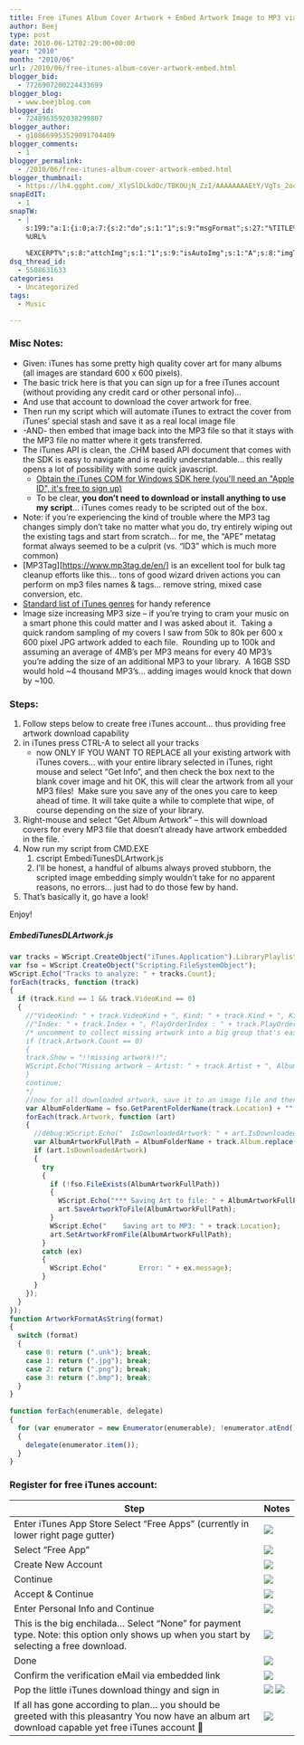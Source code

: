 ```yaml
---
title: Free iTunes Album Cover Artwork + Embed Artwork Image to MP3 via iTunes COM API SDK w/JavaScript
author: Beej
type: post
date: 2010-06-12T02:29:00+00:00
year: "2010"
month: "2010/06"
url: /2010/06/free-itunes-album-cover-artwork-embed.html
blogger_bid:
  - 7726907200224433699
blogger_blog:
  - www.beejblog.com
blogger_id:
  - 7248963592038299807
blogger_author:
  - g108669953529091704409
blogger_comments:
  - 1
blogger_permalink:
  - /2010/06/free-itunes-album-cover-artwork-embed.html
blogger_thumbnail:
  - https://lh4.ggpht.com/_XlySlDLkdOc/TBKOUjN_ZzI/AAAAAAAAEtY/VgTs_2ocysU/image_thumb2.png?imgmax=800
snapEdIT:
  - 1
snapTW:
  - |
    s:199:"a:1:{i:0;a:7:{s:2:"do";s:1:"1";s:9:"msgFormat";s:27:"%TITLE%
    %URL%
    
    %EXCERPT%";s:8:"attchImg";s:1:"1";s:9:"isAutoImg";s:1:"A";s:8:"imgToUse";s:0:"";s:9:"isAutoURL";s:1:"A";s:8:"urlToUse";s:0:"";}}";
dsq_thread_id:
  - 5508631633
categories:
  - Uncategorized
tags:
  - Music

---
```

### Misc Notes:

  * Given: iTunes has some pretty high quality cover art for many albums (all images are standard 600 x 600 pixels). 
  * The basic trick here is that you can sign up for a free iTunes account (without providing any credit card or other personal info)… 
  * And use that account to download the cover artwork for free. 
  * Then run my script which will automate iTunes to extract the cover from iTunes’ special stash and save it as a real local image file 
  * -AND- then embed that image back into the MP3 file so that it stays with the MP3 file no matter where it gets transferred. 
  * The iTunes API is clean, the .CHM based API document that comes with the SDK is easy to navigate and is readily understandable… this really opens a lot of possibility with some quick javascript. 
      * [Obtain the iTunes COM for Windows SDK here (you'll need an "Apple ID", it's free to sign up)](https://connect.apple.com/cgi-bin/WebObjects/MemberSite.woa/wo/5.1.17.2.1.3.3.1.0.1.1.0.3.3.3.3.1) 
      * To be clear, **you don’t need to download or install anything to use my script**… iTunes comes ready to be scripted out of the box. 
  * Note: if you’re experiencing the kind of trouble where the MP3 tag changes simply don’t take no matter what you do, try entirely wiping out the existing tags and start from scratch… for me, the “APE” metatag format always seemed to be a culprit (vs. “ID3” which is much more common) 
  * [MP3Tag][https://www.mp3tag.de/en/] is an excellent tool for bulk tag cleanup efforts like this… tons of good wizard driven actions you can perform on mp3 files names & tags… remove string, mixed case conversion, etc. 
  * [Standard list of iTunes genres](https://manufacturedenvironments.com/2008/04/organizing-itunes-simplify-your-genre-list/) for handy reference
  * Image size increasing MP3 size – if you’re trying to cram your music on a smart phone this could matter and I was asked about it.&#160; Taking a quick random sampling of my covers I saw from 50k to 80k per 600 x 600 pixel JPG artwork added to each file.&#160; Rounding up to 100k and assuming an average of 4MB’s per MP3 means for every 40 MP3’s you’re adding the size of an additional MP3 to your library.&#160; A 16GB SSD would hold ~4 thousand MP3’s… adding images would knock that down by ~100.

### Steps:

1.  Follow steps below to create free iTunes account… thus providing free artwork download capability
2.  in iTunes press CTRL-A to select all your tracks
    *   now ONLY IF YOU WANT TO REPLACE all your existing artwork with iTunes covers... with your entire library selected in iTunes, right mouse and select “Get Info”, and then check the box next to the blank cover image and hit OK, this will clear the artwork from all your MP3 files!  Make sure you save any of the ones you care to keep ahead of time. It will take quite a while to complete that wipe, of course depending on the size of your library.
3.  Right-mouse and select “Get Album Artwork” – this will download covers for every MP3 file that doesn’t already have artwork embedded in the file. `
4.  Now run my script from CMD.EXE
    1.  cscript EmbediTunesDLArtwork.js
    2.  I’ll be honest, a handful of albums always proved stubborn, the scripted image embedding simply wouldn’t take for no apparent reasons, no errors… just had to do those few by hand.
5.  That’s basically it, go have a look!

Enjoy!

##### EmbediTunesDLArtwork.js
```js
var tracks = WScript.CreateObject("iTunes.Application").LibraryPlaylist.Tracks;
var fso = WScript.CreateObject("Scripting.FileSystemObject");
WScript.Echo("Tracks to analyze: " + tracks.Count);
forEach(tracks, function (track)
{
  if (track.Kind == 1 && track.VideoKind == 0)
  {
    //"VideoKind: " + track.VideoKind + ", Kind: " + track.Kind + ", KindAsString: " + track.KindAsString +
    //"Index: " + track.Index + ", PlayOrderIndex : " + track.PlayOrderIndex +
    /* uncomment to collect missing artwork into a big group that's easily grouped together in the iTunes GUI by sorting on the "Show" column header
    if (track.Artwork.Count == 0)
    {
    track.Show = "!!missing artwork!!";
    WScript.Echo("Missing artwork – Artist: " + track.Artist + ", Album: " + track.Album + ", Name: " + track.Name);
    }
    continue;
    */
    //now for all downloaded artwork, save it to an image file and then write it back into the mp3 file so that we're free to carry music with artwork out of iTunes
    var AlbumFolderName = fso.GetParentFolderName(track.Location) + "";
    forEach(track.Artwork, function (art)
    {
      //debug:WScript.Echo("  IsDownloadedArtwork: " + art.IsDownloadedArtwork + ", Format: " + art.Format + ", Description: " + art.Description);
      var AlbumArtworkFullPath = AlbumFolderName + track.Album.replace(new RegExp("[:?$/@*]", "g"), ".") + ArtworkFormatAsString(art.Format);
      if (art.IsDownloadedArtwork)
      {
        try
        {
          if (!fso.FileExists(AlbumArtworkFullPath))
          {
            WScript.Echo("*** Saving Art to file: " + AlbumArtworkFullPath + " ***");
            art.SaveArtworkToFile(AlbumArtworkFullPath);
          }
          WScript.Echo("    Saving art to MP3: " + track.Location);
          art.SetArtworkFromFile(AlbumArtworkFullPath);
        }
        catch (ex)
        {
          WScript.Echo("        Error: " + ex.message);
        }
      }
    });
  }
});
function ArtworkFormatAsString(format)
{
  switch (format)
  {
    case 0: return (".unk"); break;
    case 1: return (".jpg"); break;
    case 2: return (".png"); break;
    case 3: return (".bmp"); break;
  }
}
 
function forEach(enumerable, delegate)
{
  for (var enumerator = new Enumerator(enumerable); !enumerator.atEnd(); enumerator.moveNext())
  {
    delegate(enumerator.item());
  }
}
```

### Register for free iTunes account:

Step | Notes
--- | ---
Enter iTunes App Store Select “Free Apps” (currently in lower right page gutter) | [![](https://lh4.ggpht.com/_XlySlDLkdOc/TBKOUjN_ZzI/AAAAAAAAEtY/VgTs_2ocysU/image_thumb2.png?imgmax=800)](https://lh3.ggpht.com/_XlySlDLkdOc/TBKOTlU-ohI/AAAAAAAAEtU/msLZvGWtknk/s1600-h/image6.png)
Select “Free App” | [![](https://lh5.ggpht.com/_XlySlDLkdOc/TBKOWmUsLvI/AAAAAAAAEtg/Fb9ZWkP1Oy0/image_thumb%5B5%5D.png?imgmax=800)](https://lh4.ggpht.com/_XlySlDLkdOc/TBKOVpI7c5I/AAAAAAAAEtc/4wLxneCcigs/s1600-h/image%5B11%5D.png)
Create New Account | [![](https://lh4.ggpht.com/_XlySlDLkdOc/TBKOX4OuolI/AAAAAAAAEto/kY1WjxCe6Yk/image_thumb%5B2%5D.png?imgmax=800)](https://lh6.ggpht.com/_XlySlDLkdOc/TBKOXVna2hI/AAAAAAAAEtk/022y85xUngM/s1600-h/image%5B6%5D.png)
Continue | [![](https://lh3.ggpht.com/_XlySlDLkdOc/TBKOZHXo28I/AAAAAAAAEtw/sd2fJvvuHaI/image_thumb%5B8%5D.png?imgmax=800)](https://lh4.ggpht.com/_XlySlDLkdOc/TBKOYvnjzGI/AAAAAAAAEts/gLK5S4O32FM/s1600-h/image%5B18%5D.png)
Accept & Continue | [![](https://lh4.ggpht.com/_XlySlDLkdOc/TBKOaWA8RoI/AAAAAAAAEt4/1Z5kaeKbOIM/image_thumb%5B10%5D.png?imgmax=800)](https://lh3.ggpht.com/_XlySlDLkdOc/TBKOZ_n1e9I/AAAAAAAAEt0/vbm9JflM7fI/s1600-h/image%5B22%5D.png)
Enter Personal Info and Continue | [![](https://lh6.ggpht.com/_XlySlDLkdOc/TBKOb1eIATI/AAAAAAAAEuA/SOLWg1nkFM0/image_thumb%5B12%5D.png?imgmax=800)](https://lh4.ggpht.com/_XlySlDLkdOc/TBKObCzZwXI/AAAAAAAAEt8/4e29CBy7lhQ/s1600-h/image%5B26%5D.png)
This is the big enchilada… Select “None” for payment type. Note: this option only shows up when you start by selecting a free download. | [![](https://lh3.ggpht.com/_XlySlDLkdOc/TBKOc8WxMOI/AAAAAAAAEuI/zNCJiFRpk9o/image_thumb%5B14%5D.png?imgmax=800)](https://lh5.ggpht.com/_XlySlDLkdOc/TBKOcWsNzlI/AAAAAAAAEuE/jyPsVYdhc5Q/s1600-h/image%5B30%5D.png)
Done | [![](https://lh4.ggpht.com/_XlySlDLkdOc/TBKOdylO62I/AAAAAAAAEuQ/FDf0U51tf28/image_thumb%5B16%5D.png?imgmax=800)](https://lh3.ggpht.com/_XlySlDLkdOc/TBKOdaBn1PI/AAAAAAAAEuM/_kkK64Eu714/s1600-h/image%5B34%5D.png)
Confirm the verification eMail via embedded link | [![](https://lh3.ggpht.com/_XlySlDLkdOc/TBKOfaoPKrI/AAAAAAAAEuc/q8M-TP84jHg/image_thumb%5B37%5D.png?imgmax=800)](https://lh6.ggpht.com/_XlySlDLkdOc/TBKOel7djiI/AAAAAAAAEuU/k1Eoa7TN3BI/s1600-h/image%5B77%5D.png)
Pop the little iTunes download thingy and sign in | [![](https://lh6.ggpht.com/_XlySlDLkdOc/TBKOgO8L6uI/AAAAAAAAEuk/wBZxXB7hS1E/image_thumb%5B17%5D.png?imgmax=800)](https://lh5.ggpht.com/_XlySlDLkdOc/TBKOf_Pb1oI/AAAAAAAAEug/AnSwY-qoz-o/s1600-h/image%5B37%5D.png) [![](https://lh5.ggpht.com/_XlySlDLkdOc/TBKOhCTiYlI/AAAAAAAAEus/ObZ11hqBj6U/image_thumb%5B32%5D.png?imgmax=800)](https://lh5.ggpht.com/_XlySlDLkdOc/TBKOgiMkD_I/AAAAAAAAEuo/6iza61SA0B0/s1600-h/image%5B68%5D.png)
If all has gone according to plan… you should be greeted with this pleasantry You now have an album art download capable yet free iTunes account 🙂 | [![](https://lh4.ggpht.com/_XlySlDLkdOc/TBKOipp_EcI/AAAAAAAAEu0/9A8FUJ3OAH4/image_thumb%5B40%5D.png?imgmax=800)](https://lh4.ggpht.com/_XlySlDLkdOc/TBKOhwryt5I/AAAAAAAAEuw/9eoBalzrQU0/s1600-h/image%5B80%5D.png)